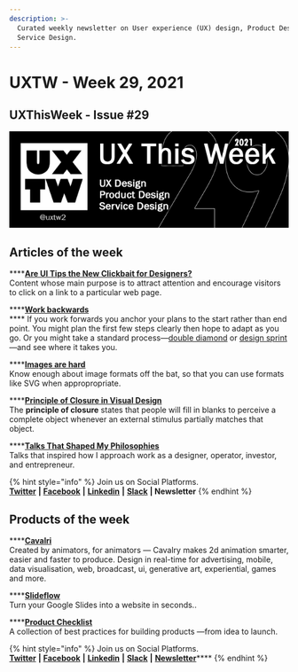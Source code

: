 ```yaml
---
description: >-
  Curated weekly newsletter on User experience (UX) design, Product Design and
  Service Design.
---
```


# UXTW - Week 29, 2021

## UXThisWeek - Issue \#29

![UXThisWeek newsletter, Issue \#29, 2021](../.gitbook/assets/uxtw-banner-2021-29.jpg)

## Articles of the week

\*\*\*\*[**Are UI Tips the New Clickbait for Designers?**](https://prototypr.io/post/are-ui-ux-tips-the-new-clickbait-for-designers%E2%9C%A8/?ref=uxthisweek)  
Content whose main purpose is to attract attention and encourage visitors to click on a link to a particular web page.

\*\*\*\*[**Work backwards**](https://jamiemill.com/blog/work-backwards/?ref=uxthisweek)  
**** If you work forwards you anchor your plans to the start rather than end point. You might plan the first few steps clearly then hope to adapt as you go. Or you might take a standard process—[double diamond](https://www.designcouncil.org.uk/news-opinion/double-diamond-universally-accepted-depiction-design-process) or [design sprint](https://www.thesprintbook.com/how)—and see where it takes you.

\*\*\*\*[**Images are hard**](https://css-tricks.com/images-are-hard/?ref=uxthisweek)  
Know enough about image formats off the bat, so that you can use formats like SVG when appropropriate.

\*\*\*\*[**Principle of Closure in Visual Design**](https://www.nngroup.com/articles/principle-closure/?ref=uxthisweek)  
 The **principle of closure** states that people will fill in blanks to perceive a complete object whenever an external stimulus partially matches that object.

\*\*\*\*[**Talks That Shaped My Philosophies**](https://davidhoang.substack.com/p/talks-that-shaped-my-philosophies?ref=uxthisweek)  
Talks that inspired how I approach work as a designer, operator, investor, and entrepreneur.

{% hint style="info" %}
Join us on Social Platforms.   
[**Twitter**](https://twitter.com/uxtw2) **\|** [**Facebook**](https://www.facebook.com/webusabilityandux) **\|** [**Linkedin**](https://www.linkedin.com/groups/1875717/) **\|** [**Slack**](https://join.slack.com/t/uxthisweek/shared_invite/zt-szpdweo1-d78hso8FppFcI68Xue_9Yw) **\| Newsletter**
{% endhint %}

## Products of the week

\*\*\*\*[**Cavalri**](https://cavalry.scenegroup.co/?ref=uxthisweek)  
Created by animators, for animators — Cavalry makes 2d animation smarter, easier and faster to produce. Design in real-time for advertising, mobile, data visualisation, web, broadcast, ui, generative art, experiential, games and more.

\*\*\*\*[**Slideflow**](https://www.slideflow.me/?ref=uxthisweek)  
Turn your Google Slides into a website in seconds..

\*\*\*\*[**Product Checklist**](https://www.productchecklist.co/?ref=uxthisweek)  
A collection of best practices for building products —from idea to launch.

{% hint style="info" %}
Join us on Social Platforms.  
[**Twitter**](https://twitter.com/uxtw2) **\|** [**Facebook**](https://www.facebook.com/webusabilityandux) **\|** [**Linkedin**](https://www.linkedin.com/groups/1875717/) **\|** [**Slack**](https://join.slack.com/t/uxthisweek/shared_invite/zt-szpdweo1-d78hso8FppFcI68Xue_9Yw) **\|** [**Newsletter**](https://gmail.us17.list-manage.com/subscribe?u=1b23fd286b43ac36e4acba123&id=0009036f95)\*\*\*\*
{% endhint %}



